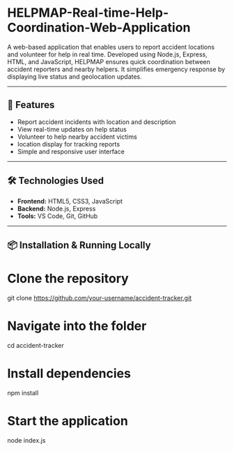 # HELPMAP-Real-time-Help-Coordination-Web-Application
A web-based application that enables users to report accident locations and volunteer for help in real time. Developed using Node.js, Express, HTML, and JavaScript, HELPMAP ensures quick coordination between accident reporters and nearby helpers. It simplifies emergency response by displaying live status and geolocation updates.

---

## 🚀 Features

- Report accident incidents with location and description
- View real-time updates on help status
- Volunteer to help nearby accident victims
- location display for tracking reports
- Simple and responsive user interface

---

## 🛠️ Technologies Used

- **Frontend:** HTML5, CSS3, JavaScript
- **Backend:** Node.js, Express
- **Tools:** VS Code, Git, GitHub

---

## 📦 Installation & Running Locally


# Clone the repository
git clone https://github.com/your-username/accident-tracker.git

# Navigate into the folder
cd accident-tracker

# Install dependencies
npm install

# Start the application
node index.js
